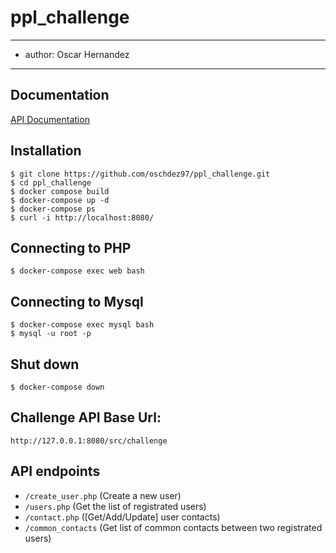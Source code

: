 # ppl_challenge

---
- author: Oscar Hernandez
---

## Documentation
[API Documentation](https://documenter.getpostman.com/view/19210562/2s7YYpfRSk)

## Installation
```shell
$ git clone https://github.com/oschdez97/ppl_challenge.git
$ cd ppl_challenge
$ docker compose build
$ docker-compose up -d
$ docker-compose ps
$ curl -i http://localhost:8080/
```

## Connecting to PHP
```shell
$ docker-compose exec web bash
```

## Connecting to Mysql
```shell
$ docker-compose exec mysql bash
$ mysql -u root -p
```

## Shut down
```shell
$ docker-compose down
```

## Challenge API Base Url: 
`http://127.0.0.1:8080/src/challenge`


## API endpoints
 - `/create_user.php` (Create a new user)
 - `/users.php` (Get the list of registrated users)
 - `/contact.php` ([Get/Add/Update] user contacts)
 - `/common_contacts` (Get list of common contacts between two registrated users)
